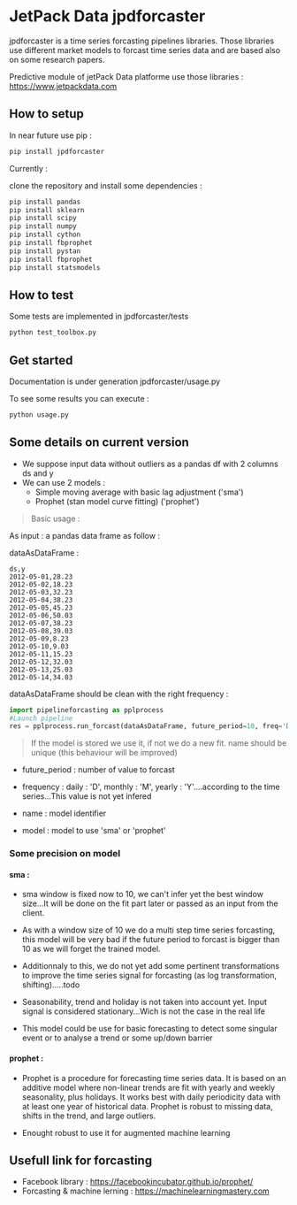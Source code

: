 # JetPack Data jpdforcaster

jpdforcaster is a time series forcasting pipelines libraries.
Those libraries use different market models to forcast time series data and are based also on some research papers.

Predictive module of jetPack Data platforme use those libraries : https://www.jetpackdata.com

## How to setup

In near future use pip :
```bash
pip install jpdforcaster
```

Currently :

clone the repository and install some dependencies :

```bash
pip install pandas
pip install sklearn
pip install scipy
pip install numpy
pip install cython
pip install fbprophet
pip install pystan
pip install fbprophet
pip install statsmodels
```




## How to test
Some tests are implemented in jpdforcaster/tests

```bash
python test_toolbox.py
```

## Get started

Documentation is under generation
jpdforcaster/usage.py

To see some results you can execute :

```bash
python usage.py
```


## Some details on current version

- We suppose input data without outliers as a pandas df with 2 columns ds and y
- We can use 2 models :
  - Simple moving average with basic lag adjustment  ('sma')
  - Prophet (stan model curve fitting)  ('prophet')
  
> Basic usage :

As input : a pandas data frame as follow :

dataAsDataFrame :
```
ds,y
2012-05-01,28.23
2012-05-02,18.23
2012-05-03,32.23
2012-05-04,38.23
2012-05-05,45.23
2012-05-06,50.03
2012-05-07,38.23
2012-05-08,39.03
2012-05-09,8.23
2012-05-10,9.03
2012-05-11,15.23
2012-05-12,32.03
2012-05-13,25.03
2012-05-14,34.03
```

dataAsDataFrame should be clean with the right frequency :

```python
import pipelineforcasting as pplprocess
#Launch pipeline
res = pplprocess.run_forcast(dataAsDataFrame, future_period=10, freq='D', name="myYearlySalesRevenues", "sma")
```

> If the model is stored we use it, if not we do a new fit. name should be unique (this behaviour will be improved)

  - future_period : number of value to forcast
  
  - frequency : daily : 'D', monthly : 'M', yearly : 'Y'....according to the time series...This value is not yet infered
  
  - name : model identifier
  
  - model : model to use 'sma' or 'prophet'


### Some precision on model

#### sma :

- sma window is fixed now to 10, we can't infer yet the best window size...It will be done on the fit part later or passed as an input from the client.

- As with a window size of 10 we do a multi step time series forcasting, this model will be very bad if the future period to forcast is bigger than 10 as we will forget the trained model.

- Additionnaly to this, we do not yet add some pertinent transformations to improve the time series signal for forcasting (as log transformation, shifting).....todo

- Seasonability, trend and holiday is not taken into account yet. Input signal is considered stationary...Wich is not the case in the real life

- This model could be use for basic forecasting to detect some singular event or to analyse  a trend or some up/down barrier


#### prophet :

- Prophet is a procedure for forecasting time series data. It is based on an additive model where non-linear trends are fit with yearly and weekly seasonality, plus holidays. It works best with daily periodicity data with at least one year of historical data. Prophet is robust to missing data, shifts in the trend, and large outliers.

- Enought robust to use it for augmented machine learning

## Usefull link for forcasting

- Facebook library : https://facebookincubator.github.io/prophet/
- Forcasting & machine lerning : https://machinelearningmastery.com


